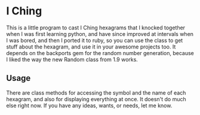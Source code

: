 # I Ching

This is a little program to cast I Ching hexagrams that I knocked together when I was first learning python, and have since improved at intervals when I was bored, and then I ported it to ruby, so you can use the class to get stuff about the hexagram, and use it in your awesome projects too. It depends on the backports gem for the random number generation, because I liked the way the new Random class from 1.9 works. 

## Usage
There are class methods for accessing the symbol and the name of each hexagram, and also for displaying everything at once. It doesn't do much else right now. If you have any ideas, wants, or needs, let me know.
